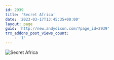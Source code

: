 ```yaml
---
id: 2939
title: 'Secret Africa'
date: '2023-03-17T13:45:35+00:00'
layout: page
guid: 'http://new.andydixon.com/?page_id=2939'
trx_addons_post_views_count:
    - '1'
---
```


![Secret Africa](https://i0.wp.com/assets.g8x2.ldn.idrivee2-23.com/posters/Secret%20Africa%2001.jpg?w=1200&ssl=1 "Secret Africa")